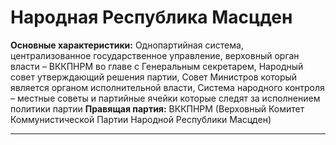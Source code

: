 # Народная Республика Масцден
**Основные характеристики:** Однопартийная система, централизованное государственное управление, верховный орган власти – ВККПНРМ во главе с Генеральным секретарем, Народный совет утверждающий решения партии, Совет Министров который является органом исполнительной власти, Система народного контроля – местные советы и партийные ячейки которые следят за исполнением политики партии
**Правящая партия:** ВККПНРМ (Верховный Комитет Коммунистической Партии Народной Республики Масцден)

---

